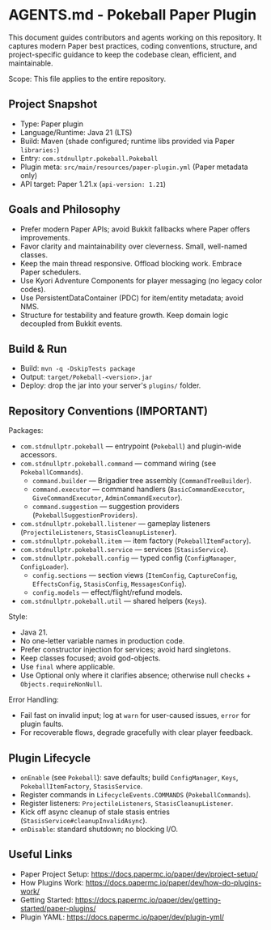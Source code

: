 # AGENTS.md - Pokeball Paper Plugin

This document guides contributors and agents working on this repository. It captures modern Paper best practices, coding
conventions, structure, and project-specific guidance to keep the codebase clean, efficient, and maintainable.

Scope: This file applies to the entire repository.

## Project Snapshot

- Type: Paper plugin
- Language/Runtime: Java 21 (LTS)
- Build: Maven (shade configured; runtime libs provided via Paper `libraries:`)
- Entry: `com.stdnullptr.pokeball.Pokeball`
- Plugin meta: `src/main/resources/paper-plugin.yml` (Paper metadata only)
- API target: Paper 1.21.x (`api-version: 1.21`)

## Goals and Philosophy

- Prefer modern Paper APIs; avoid Bukkit fallbacks where Paper offers improvements.
- Favor clarity and maintainability over cleverness. Small, well-named classes.
- Keep the main thread responsive. Offload blocking work. Embrace Paper schedulers.
- Use Kyori Adventure Components for player messaging (no legacy color codes).
- Use PersistentDataContainer (PDC) for item/entity metadata; avoid NMS.
- Structure for testability and feature growth. Keep domain logic decoupled from Bukkit events.

## Build & Run

- Build: `mvn -q -DskipTests package`
- Output: `target/Pokeball-<version>.jar`
- Deploy: drop the jar into your server's `plugins/` folder.

## Repository Conventions (IMPORTANT)

Packages:

- `com.stdnullptr.pokeball` — entrypoint (`Pokeball`) and plugin-wide accessors.
- `com.stdnullptr.pokeball.command` — command wiring (see `PokeballCommands`).
    - `command.builder` — Brigadier tree assembly (`CommandTreeBuilder`).
    - `command.executor` — command handlers (`BasicCommandExecutor`, `GiveCommandExecutor`, `AdminCommandExecutor`).
    - `command.suggestion` — suggestion providers (`PokeballSuggestionProviders`).
- `com.stdnullptr.pokeball.listener` — gameplay listeners (`ProjectileListeners`, `StasisCleanupListener`).
- `com.stdnullptr.pokeball.item` — item factory (`PokeballItemFactory`).
- `com.stdnullptr.pokeball.service` — services (`StasisService`).
- `com.stdnullptr.pokeball.config` — typed config (`ConfigManager`, `ConfigLoader`).
    - `config.sections` — section views (`ItemConfig`, `CaptureConfig`, `EffectsConfig`, `StasisConfig`,
      `MessagesConfig`).
    - `config.models` — effect/flight/refund models.
- `com.stdnullptr.pokeball.util` — shared helpers (`Keys`).

Style:

- Java 21.
- No one-letter variable names in production code.
- Prefer constructor injection for services; avoid hard singletons.
- Keep classes focused; avoid god-objects.
- Use `final` where applicable.
- Use Optional only where it clarifies absence; otherwise null checks + `Objects.requireNonNull`.

Error Handling:

- Fail fast on invalid input; log at `warn` for user-caused issues, `error` for plugin faults.
- For recoverable flows, degrade gracefully with clear player feedback.

## Plugin Lifecycle

- `onEnable` (see `Pokeball`): save defaults; build `ConfigManager`, `Keys`, `PokeballItemFactory`, `StasisService`.
- Register commands in `LifecycleEvents.COMMANDS` (`PokeballCommands`).
- Register listeners: `ProjectileListeners`, `StasisCleanupListener`.
- Kick off async cleanup of stale stasis entries (`StasisService#cleanupInvalidAsync`).
- `onDisable`: standard shutdown; no blocking I/O.

## Useful Links

- Paper Project Setup: https://docs.papermc.io/paper/dev/project-setup/
- How Plugins Work: https://docs.papermc.io/paper/dev/how-do-plugins-work/
- Getting Started: https://docs.papermc.io/paper/dev/getting-started/paper-plugins/
- Plugin YAML: https://docs.papermc.io/paper/dev/plugin-yml/
